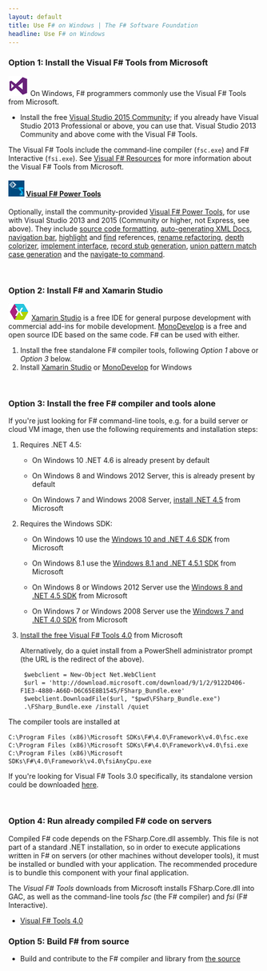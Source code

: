 ```yaml
---
layout: default
title: Use F# on Windows | The F# Software Foundation
headline: Use F# on Windows
---
```



### Option 1: Install the Visual F# Tools from Microsoft

![logo](/images/thumbs/vstudio.png)&nbsp;On Windows, F# programmers commonly use the Visual F# Tools from Microsoft.

* Install the free [Visual Studio 2015 Community](http://www.visualstudio.com/en-us/products/visual-studio-community-vs.aspx); if you already have Visual Studio 2013 Professional or above, you can use that.  Visual Studio 2013 Community and above come with the Visual F# Tools. 

The Visual F# Tools include the command-line compiler (`fsc.exe`) and F# Interactive (`fsi.exe`).
See [Visual F# Resources](http://msdn.microsoft.com/en-us/vstudio/hh388569.aspx) for more information about the Visual F# Tools from Microsoft.

#### ![logo](/images/thumbs/FSharpVSPowerTools.png)&nbsp;[Visual F# Power Tools](http://fsprojects.github.io/VisualFSharpPowerTools/) ####

Optionally, install the community-provided [Visual F# Power Tools](http://fsprojects.github.io/VisualFSharpPowerTools/),
for use with Visual Studio 2013 and 2015 (Community or higher, not Express, see above). They include [source code formatting](http://fsprojects.github.io/VisualFSharpPowerTools/codeformatting.html), 
[auto-generating XML Docs](http://fsprojects.github.io/VisualFSharpPowerTools/xmldoc.html), 
[navigation bar](http://fsprojects.github.io/VisualFSharpPowerTools/navbar.html), 
[highlight](http://fsprojects.github.io/VisualFSharpPowerTools/highlightusage.html) and [find](http://fsprojects.github.io/VisualFSharpPowerTools/findallreferences.html) references, 
[rename refactoring](http://fsprojects.github.io/VisualFSharpPowerTools/rename.html),
[depth colorizer](http://fsprojects.github.io/VisualFSharpPowerTools/depthcolorizer.html),
[implement interface](http://fsprojects.github.io/VisualFSharpPowerTools/implementinterface.html),
[record stub generation](http://fsprojects.github.io/VisualFSharpPowerTools/recordstubgeneration.html),
[union pattern match case generation](http://fsprojects.github.io/VisualFSharpPowerTools/unionpatternmatchcasegeneration.html) and the
[navigate-to command](http://fsprojects.github.io/VisualFSharpPowerTools/navigateto.html).

<br />

### Option 2: Install F# and Xamarin Studio 

![logo](/images/thumbs/xamarin-studio.png)&nbsp;[Xamarin Studio](http://xamarin.com/studio) is a free IDE for general purpose development with commercial add-ins for mobile development. [MonoDevelop](http://monodevelop.com) is a free and open source IDE based on the same code.  F# can be used with either.

1. Install the free standalone F# compiler tools, following _Option 1_ above or _Option 3_ below. 
2. Install [Xamarin Studio](http://xamarin.com/studio) or [MonoDevelop](http://monodevelop.com) for Windows

<br />


### Option 3: Install the free F# compiler and tools alone

If you're just looking for F# command-line tools, e.g. for a build server or cloud VM image, then use the 
following requirements and installation steps:

1. Requires .NET 4.5:

   - On Windows 10 .NET 4.6 is already present by default

   - On Windows 8 and Windows 2012 Server, this is already present by default
   
   - On Windows 7 and Windows 2008 Server, [install .NET 4.5](http://www.microsoft.com/net/downloads) from Microsoft

2. Requires the Windows SDK:

   - On Windows 10 use the [Windows 10 and .NET 4.6 SDK](https://dev.windows.com/en-US/downloads/windows-10-sdk) from Microsoft

   - On Windows 8.1 use the [Windows 8.1 and .NET 4.5.1 SDK](http://msdn.microsoft.com/windows/desktop/bg162891) from Microsoft
   
   - On Windows 8 or Windows 2012 Server use the [Windows 8 and .NET 4.5 SDK](http://msdn.microsoft.com/windows/hardware/hh852363.aspx) from Microsoft
   
   - On Windows 7 or Windows 2008 Server use the [Windows 7 and .NET 4.0 SDK](http://www.microsoft.com/download/details.aspx?id=8279) from Microsoft
   
3. [Install the free Visual F# Tools 4.0](https://www.microsoft.com/en-us/download/details.aspx?id=48179) from Microsoft

   Alternatively, do a quiet install from a PowerShell administrator prompt (the URL is the redirect of the above). 

        $webclient = New-Object Net.WebClient
        $url = 'http://download.microsoft.com/download/9/1/2/9122D406-F1E3-4880-A66D-D6C65E8B1545/FSharp_Bundle.exe'
        $webclient.DownloadFile($url, "$pwd\FSharp_Bundle.exe")
        .\FSharp_Bundle.exe /install /quiet

The compiler tools are installed at

    C:\Program Files (x86)\Microsoft SDKs\F#\4.0\Framework\v4.0\fsc.exe
    C:\Program Files (x86)\Microsoft SDKs\F#\4.0\Framework\v4.0\fsi.exe
    C:\Program Files (x86)\Microsoft SDKs\F#\4.0\Framework\v4.0\fsiAnyCpu.exe
    
If you're looking for Visual F# Tools 3.0 specifically, its standalone version could be downloaded [here](http://go.microsoft.com/fwlink/?LinkId=261286). 
    
<br />


### Option 4: Run already compiled F# code on servers

Compiled F# code depends on the FSharp.Core.dll assembly. This file is not part of a standard .NET installation, so in order to execute applications written in F# on servers (or other machines without developer tools), it must be installed or bundled with your application.
The recommended procedure is to bundle this component with your final application.

The *Visual F# Tools* downloads from Microsoft installs FSharp.Core.dll into GAC, as well as the command-line tools *fsc* (the F# compiler) and *fsi* (F# Interactive).

- [Visual F# Tools 4.0](https://www.microsoft.com/en-us/download/details.aspx?id=48179)

### Option 5: Build F# from source

* Build and contribute to the F# compiler and library from [the source](https://github.com/Microsoft/visualfsharp)

